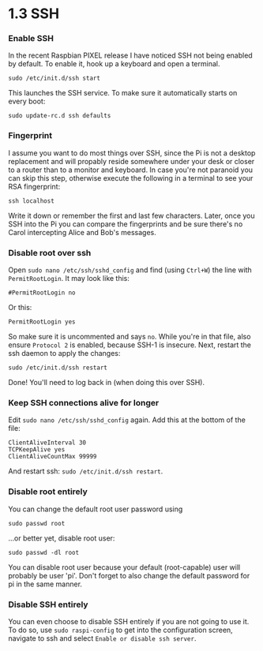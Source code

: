 1.3 SSH
===

### Enable SSH

In the recent Raspbian PIXEL release I have noticed SSH not being enabled by default. To enable it, hook up a keyboard and open a terminal.

	sudo /etc/init.d/ssh start
	
This launches the SSH service. To make sure it automatically starts on every boot:

	sudo update-rc.d ssh defaults
	
	

### Fingerprint

I assume you want to do most things over SSH, since the Pi is not a desktop replacement and will propably reside somewhere under your desk or closer to a router than to a monitor and keyboard. In case you're not paranoid you can skip this step, otherwise execute the following in a terminal to see your RSA fingerprint:

	ssh localhost

Write it down or remember the first and last few characters. Later, once you SSH into the Pi you can compare the fingerprints and be sure there's no Carol intercepting Alice and Bob's messages.


### Disable root over ssh

Open `sudo nano /etc/ssh/sshd_config` and find (using `Ctrl+W`) the line with `PermitRootLogin`. It may look like this:

	#PermitRootLogin no

Or this:

	PermitRootLogin yes

So make sure it is uncommented and says `no`. While you're in that file, also ensure `Protocol 2` is enabled, because SSH-1 is insecure. Next, restart the ssh daemon to apply the changes:

	sudo /etc/init.d/ssh restart

Done! You'll need to log back in (when doing this over SSH).


### Keep SSH connections alive for longer

Edit `sudo nano /etc/ssh/sshd_config` again. Add this at the bottom of the file:

	ClientAliveInterval 30
	TCPKeepAlive yes
	ClientAliveCountMax 99999

And restart ssh: `sudo /etc/init.d/ssh restart`.


### Disable root entirely

You can change the default root user password using

	sudo passwd root

...or better yet, disable root user:

	sudo passwd -dl root

You can disable root user because your default (root-capable) user will probably be user 'pi'. Don't forget to also change the default password for pi in the same manner.


### Disable SSH entirely

You can even choose to disable SSH entirely if you are not going to use it. To do so, use `sudo raspi-config` to get into the configuration screen, navigate to ssh and select `Enable or disable ssh server`.

